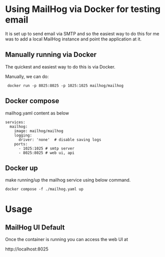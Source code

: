 # Using MailHog via Docker for testing email

It is set up to send email via SMTP and so the easiest way to do this for me was to add a local MailHog instance and point the application at it.
 
## Manually running via Docker
The quickest and easiest way to do this is via Docker.

Manually, we can do:

```console
 docker run -p 8025:8025 -p 1025:1025 mailhog/mailhog
 ```
 
## Docker compose

mailhog.yaml content as below

```console
services:
  mailhog:
    image: mailhog/mailhog
    logging:
      driver: 'none'  # disable saving logs
    ports:
      - 1025:1025 # smtp server
      - 8025:8025 # web ui, api
```

## Docker up 
make running/up the mailhog service using below command.
```console
docker compose -f ./mailhog.yaml up
```
# Usage
## MailHog UI Default
Once the container is running you can access the web UI at

<a htef='http://localhost:8025' />http://localhost:8025</a>
